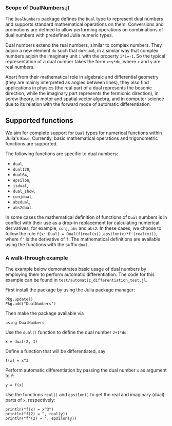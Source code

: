 ### Scope of DualNumbers.jl

The `DualNumbers` package defines the `Dual` type to represent dual numbers and 
supports standard mathematical operations on them. Conversions and promotions 
are defined to allow performing operations on combinations of dual numbers with 
predefined Julia numeric types.

Dual numbers extend the real numbers, similar to complex numbers. They adjoin a 
new element `du` such that `du*du=0`, in a similar way that complex numbers 
adjoin the imaginary unit `i` with the property `i*i=-1`. So the typical 
representation of a dual number takes the form `x+y*du`, where `x` and `y` are 
real numbers.

Apart from their mathematical role in algebraic and differential geometry (they 
are mainly interpreted as angles between lines), they also find applications in 
physics (the real part of a dual represents the bosonic direction, while the 
imaginary part represents the fermionic direction), in screw theory, in motor 
and spatial vector algebra, and in computer science due to its relation with the 
forward mode of automatic differentiation.

## Supported functions

We aim for complete support for `Dual` types for numerical functions within Julia's 
`Base`. Currently, basic mathematical operations and trigonometric functions are
supported.


The following functions are specific to dual numbers:
* `dual`,
* `dual128`,
* `dual64`,
* `epsilon`,
* `isdual`,
* `dual_show`,
* `conjdual`,
* `absdual`,
* `abs2dual`.

In some cases the mathematical definition of functions of ``Dual`` numbers
is in conflict with their use as a drop-in replacement for calculating
numerical derivatives, for example, ``conj``, ``abs`` and ``abs2``. In these
cases, we choose to follow the rule ``f(x::Dual) = Dual(f(real(x)),epsilon(x)*f'(real(x)))``,
where ``f'`` is the derivative of ``f``. The mathematical definitions are
available using the functions with the suffix ``dual``.


### A walk-through example

The example below demonstrates basic usage of dual numbers by employing them to 
perform automatic differentiation. The code for this example can be found in 
`test/automatic_differentiation_test.jl`.

First install the package by using the Julia package manager:

    Pkg.update()
    Pkg.add("DualNumbers")
    
Then make the package available via

    using DualNumbers

Use the `dual()` function to define the dual number `2+1*du`:

    x = dual(2, 1)

Define a function that will be differentiated, say

    f(x) = x^3

Perform automatic differentiation by passing the dual number `x` as argument to 
`f`:

    y = f(x)

Use the functions `real()` and `epsilon()` to get the real and imaginary (dual) 
parts of `x`, respectively:

    println("f(x) = x^3")
    println("f(2) = ", real(y))
    println("f'(2) = ", epsilon(y))
